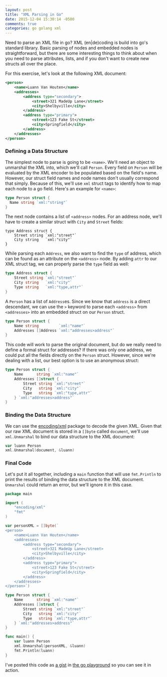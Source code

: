 ```yaml
---
layout: post
title: "XML Parsing in Go"
date: 2015-12-04 15:30:14 -0500
comments: true
categories: go golang xml
---
```


Need to parse an XML file in go? XML (en|de)coding is build into go's standard library. Basic parsing of nodes and embedded nodes is straightforward, but there are some interesting things to think about when you need to parse attributes, lists, and if you don't want to create new structs all over the place.

For this exercise, let's look at the following XML document:

``` xml
<person>
	<name>Luann Van Houten</name>
	<addresses>
		<address type="secondary">
			<street>321 MadeUp Lane</street>
			<city>Shelbyville</city>
		</address>
		<address type="primary">
			<street>123 Fake St</street>
			<city>Springfield</city>
		</address>
	</addresses>
</person>
```

### Defining a Data Structure ###

The simplest node to parse is going to be `<name>`. We'll need an object to unmarshal the XML into, which we'll call `Person`. Every field on `Person` will be evaluated by the XML encoder to be populated based on the field's name. However, our struct field names and node names don't usually correspond that simply. Because of this, we'll use `xml` struct tags to identify how to map each node to a go field. Here's an example for `<name>`:

``` go
type Person struct {
  Name string `xml:"string"`
}
```

The next node contains a list of `<address>` nodes. For an address node, we'll have to create a similar struct with `City` and `Street` fields:

```
type Address struct {
	Street string `xml:"street"`
	City string   `xml:"city"`
}
```

While parsing each `Address`, we also want to find the `type` of address, which can be found as an attribute on the `<address>` node. By adding `attr` to our XML struct tag, we can properly parse the `type` field as well:

``` go
type Address struct {
	Street string `xml:"street"`
	City string   `xml:"city"`
	Type string   `xml:"type,attr"`
}
```

A `Person` has a list of `Address`es. Since we know that `address` is a direct descendant, we can use the `>` keyword to parse each `<address>` from `<addresses>` into an embedded struct on our `Person` struct.

``` go
type Person struct {
	Name string         `xml:"name"`
	Addresses []Address `xml:"addresses>address"`
}
```

This code will work to parse the original document, but do we really need to define a formal struct for addresses? If there was only one address, we could put all the fields directly on the `Person` struct. However, since we're dealing with a list, our best option is to use an anonymous struct:

``` go
type Person struct {
	Name      string `xml:"name"`
	Addresses []struct {
		Street string `xml:"street"`
		City   string `xml:"city"`
		Type   string `xml:"type,attr"`
	} `xml:"addresses>address"`
}
```

### Binding the Data Structure ###

We can use the [encoding/xml](https://golang.org/pkg/encoding/xml/) package to decode the given XML. Given that our raw XML document is stored in a `[]byte` called `document`, we'll use `xml.Unmarshal` to bind our data structure to the XML document:

``` go
var luann Person
xml.Unmarshal(document, &luann)
```

### Final Code ###

Let's put it all together, including a `main` function that will use `fmt.Println` to print the results of binding the data structure to the XML document. `Unmarshal` could return an error, but we'll ignore it in this case.

``` go
package main

import (
	"encoding/xml"
	"fmt"
)

var personXML = []byte(`
<person>
	<name>Luann Van Houten</name>
	<addresses>
		<address type="secondary">
			<street>321 MadeUp Lane</street>
			<city>Shelbyville</city>
		</address>
		<address type="primary">
			<street>123 Fake St</street>
			<city>Springfield</city>
		</address>
	</addresses>
</person>`)

type Person struct {
	Name      string `xml:"name"`
	Addresses []struct {
		Street string `xml:"street"`
		City   string `xml:"city"`
		Type   string `xml:"type,attr"`
	} `xml:"addresses>address"`
}

func main() {
	var luann Person
	xml.Unmarshal(personXML, &luann)
	fmt.Println(luann)
}
```

I've posted this code as [a gist](https://gist.github.com/larryprice/204fec2e8d33979f8cac) in [the go playground](https://play.golang.org/p/qiSoxxb5tp) so you can see it in action.
